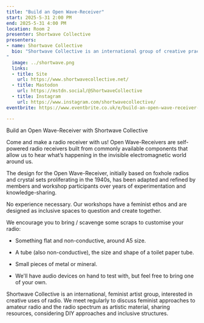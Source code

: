 ```yaml
---
title: "Build an Open Wave-Receiver"
start: 2025-5-31 2:00 PM
end: 2025-5-31 4:00 PM
location: Room 2
presenter: Shortwave Collective
presenters:
- name: Shortwave Collective
  bio: "Shortwave Collective is an international group of creative practitioners from various backgrounds and disciplines (sound and radio art, activism, social science, media and artistic research) brought together by an interest in feminist practices and the radio spectrum. As a collective, we have a desire to learn together and to open a space to learn together-with-others as equal non-experts. We spend time in each other’s company making, testing, listening and sharing; sometimes ‘failing’, but more often laughing our way into serendipitous results that lead us to new practices and new situated ways of listening. Part of our feminist ethos is ‘learning through doing’. This is a way to de-mystify aspects of technology, which enables us to share our experiences more easily with each other, and with others. The collective’s approach aims to create an inclusive, collaborative, tech-based learning environment, one which acknowledges and attends to gendered education gaps and one that purposefully removes potential hurdles, such as unexplained components lists that assume knowledge.
" 
  image: ../shortwave.png
  links:
  - title: Site
    url: https://www.shortwavecollective.net/
  - title: Mastodon
    url: https://mstdn.social/@ShortwaveCollective
  - title: Instagram
    url: https://www.instagram.com/shortwavecollective/
eventbrite: https://www.eventbrite.co.uk/e/build-an-open-wave-receiver-with-shortwave-collective-tickets-1247668242299?aff=oddtdtcreator

---
```


Build an Open Wave-Receiver with Shortwave Collective

Come and make a radio receiver with us! Open Wave-Receivers are self-powered radio receivers built from commonly available components that allow us to hear what’s happening in the invisible electromagnetic world around us.

The design for the Open Wave-Receiver, initially based on foxhole radios and crystal sets proliferating in the 1940s, has been adapted and refined by members and workshop participants over years of experimentation and knowledge-sharing.

No experience necessary. Our workshops have a feminist ethos and are designed as inclusive spaces to question and create together.

We encourage you to bring / scavenge some scraps to customise your radio:

- Something flat and non-conductive, around A5 size.

- A tube (also non-conductive), the size and shape of a toilet paper tube.

- Small pieces of metal or mineral.

- We'll have audio devices on hand to test with, but feel free to bring one of your own.

Shortwave Collective is an international, feminist artist group, interested in creative uses of radio. We meet regularly to discuss feminist approaches to amateur radio and the radio spectrum as artistic material, sharing resources, considering DIY approaches and inclusive structures.
